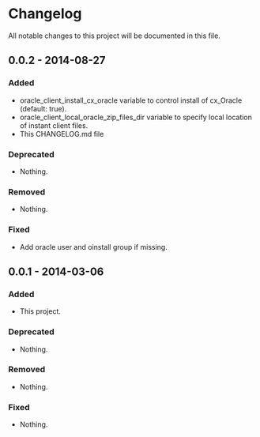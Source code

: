 # Changelog
All notable changes to this project will be documented in this file.

## 0.0.2 - 2014-08-27

### Added
- oracle_client_install_cx_oracle variable to control install of cx_Oracle (default: true).
- oracle_client_local_oracle_zip_files_dir variable to specify local location of instant client files.
- This CHANGELOG.md file

### Deprecated
- Nothing.

### Removed
- Nothing.

### Fixed
- Add oracle user and oinstall group if missing.


## 0.0.1 - 2014-03-06

### Added
- This project.

### Deprecated
- Nothing.

### Removed
- Nothing.

### Fixed
- Nothing.
